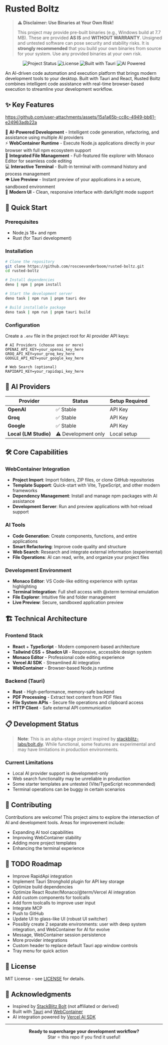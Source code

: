 # Rusted Boltz

> **⚠️ Disclaimer: Use Binaries at Your Own Risk!**
>
> This project may provide pre-built binaries (e.g., Windows build at 7.7 MB). These are provided **AS IS** and **WITHOUT WARRANTY**. Unsigned and untested software can pose security and stability risks. It is **strongly recommended** that you build your own binaries from source for your system. Use any provided binaries at your own risk.

<p align="center">
  <img src="https://img.shields.io/badge/Status-Alpha-orange" alt="Project Status">
  <img src="https://img.shields.io/badge/License-MIT-blue" alt="License">
  <img src="https://img.shields.io/badge/Built%20with-Tauri-24C8DB" alt="Built with Tauri">
  <img src="https://img.shields.io/badge/AI%20Powered-Yes-green" alt="AI Powered">
</p>

An AI-driven code automation and execution platform that brings modern development tools to your desktop. Built with Tauri and React, Rusted Boltz combines intelligent code assistance with real-time browser-based execution to streamline your development workflow.

## ✨ Key Features


https://github.com/user-attachments/assets/15a1a65b-cc8c-4949-bb61-e24963adb22a


🤖 **AI-Powered Development** - Intelligent code generation, refactoring, and assistance using multiple AI providers  
⚡ **WebContainer Runtime** - Execute Node.js applications directly in your browser with full npm ecosystem support  
📁 **Integrated File Management** - Full-featured file explorer with Monaco Editor for seamless code editing  
💻 **Interactive Terminal** - Built-in terminal with command history and process management  
👁️ **Live Preview** - Instant preview of your applications in a secure, sandboxed environment  
🎨 **Modern UI** - Clean, responsive interface with dark/light mode support  

## 🚀 Quick Start

### Prerequisites
- Node.js 18+ and npm
- Rust (for Tauri development)

### Installation

```bash
# Clone the repository
git clone https://github.com/roscoevanderboom/rusted-boltz.git
cd rusted-boltz

# Install dependencies
deno | npm | pnpm install

# Start the development server
deno task | npm run | pnpm tauri dev

# Build installable package 
deno task | npm run | pnpm tauri build
```

### Configuration

Create a `.env` file in the project root for AI provider API keys:

```env
# AI Providers (choose one or more)
OPENAI_API_KEY=your_openai_key_here
GROQ_API_KEY=your_groq_key_here
GOOGLE_API_KEY=your_google_key_here

# Web Search (optional)
RAPIDAPI_KEY=your_rapidapi_key_here
```

## 🔧 AI Providers

| Provider | Status | Setup Required |
|----------|--------|----------------|
| **OpenAI** | ✅ Stable | API Key |
| **Groq** | ✅ Stable | API Key |
| **Google** | ✅ Stable | API Key |
| **Local (LM Studio)** | ⚠️ Development only | Local setup |

## 🛠️ Core Capabilities

### WebContainer Integration
- **Project Import**: Import folders, ZIP files, or clone GitHub repositories
- **Template Support**: Quick-start with Vite, TypeScript, and other modern frameworks
- **Dependency Management**: Install and manage npm packages with AI assistance
- **Development Server**: Run and preview applications with hot-reload support

### AI Tools
- **Code Generation**: Create components, functions, and entire applications
- **Smart Refactoring**: Improve code quality and structure
- **Web Search**: Research and integrate external information (experimental)
- **File Operations**: AI can read, write, and organize your project files

### Development Environment
- **Monaco Editor**: VS Code-like editing experience with syntax highlighting
- **Terminal Integration**: Full shell access with @xterm terminal emulation
- **File Explorer**: Intuitive file and folder management
- **Live Preview**: Secure, sandboxed application preview

## 🏗️ Technical Architecture

### Frontend Stack
- **React** + **TypeScript** - Modern component-based architecture
- **Tailwind CSS** + **Shadcn UI** - Responsive, accessible design system
- **Monaco Editor** - Professional code editing experience
- **Vercel AI SDK** - Streamlined AI integration
- **WebContainer** - Browser-based Node.js runtime

### Backend (Tauri)
- **Rust** - High-performance, memory-safe backend
- **PDF Processing** - Extract text content from PDF files
- **File System APIs** - Secure file operations and clipboard access
- **HTTP Client** - Safe external API communication

## 📋 Development Status

> **Note**: This is an alpha-stage project inspired by [stackblitz-labs/bolt.diy](https://github.com/stackblitz-labs/bolt.diy). While functional, some features are experimental and may have limitations in production environments.

### Current Limitations
- Local AI provider support is development-only
- Web search functionality may be unreliable in production
- Some starter templates are untested (Vite/TypeScript recommended)
- Terminal operations can be buggy in certain scenarios

## 🤝 Contributing

Contributions are welcome! This project aims to explore the intersection of AI and development tools. Areas for improvement include:

- Expanding AI tool capabilities
- Improving WebContainer stability
- Adding more project templates
- Enhancing the terminal experience

## 📝 TODO Roadmap

- Improve RapidApi integration
- Implement Tauri Stronghold plugin for API key storage
- Optimize build dependencies
- Optimize React Router/Monaco/@term/Vercel AI integration
- Add custom components for toolcalls
- Add form toolcalls to improve user input
- Integrate MCP
- Push to GitHub
- Update UI to glass-like UI (robust UI switcher)
- Possibly create 2 separate environments: user with deep system integration, and WebContainer for AI for evolve
- Message, WebContainer session persistence
- More provider integrations
- Custom header to replace default Tauri app window controls
- Tray menu for quick action

## 📄 License

MIT License - see [LICENSE](LICENSE) for details.

## 🙏 Acknowledgments

- Inspired by [StackBlitz Bolt](https://github.com/stackblitz-labs/bolt.diy) (not affiliated or derived)
- Built with [Tauri](https://tauri.app/) and [WebContainer](https://webcontainers.io/)
- AI integration powered by [Vercel AI SDK](https://sdk.vercel.ai/)

---

<p align="center">
  <strong>Ready to supercharge your development workflow?</strong><br>
  Star ⭐ this repo if you find it useful!
</p>
